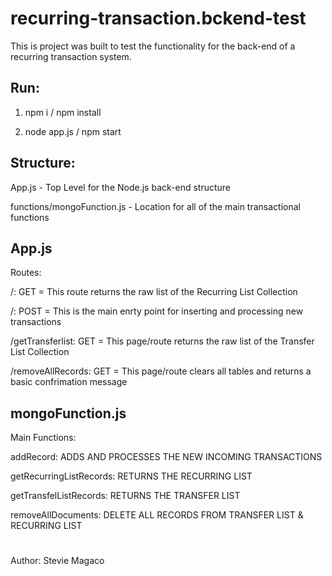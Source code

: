 # recurring-transaction.bckend-test
This is project was built to test the functionality for the back-end of a recurring transaction system.

## Run:

1. npm i / npm install

2. node app.js / npm start

## Structure:

App.js - Top Level for the Node.js back-end structure

functions/mongoFunction.js - Location for all of the main transactional functions

## App.js

Routes:

/: GET = This route returns the raw list of the Recurring List Collection

/: POST = This is the main enrty point for inserting and processing new transactions

/getTransferlist:  GET = This page/route returns the raw list of the Transfer List Collection

/removeAllRecords: GET =   This page/route clears all tables and returns a basic confrimation message

## mongoFunction.js

Main Functions:

addRecord: ADDS AND PROCESSES THE NEW INCOMING TRANSACTIONS

getRecurringListRecords: RETURNS THE RECURRING LIST

getTransfelListRecords: RETURNS THE TRANSFER LIST

removeAllDocuments: DELETE ALL RECORDS FROM TRANSFER LIST & RECURRING LIST

#
Author: Stevie Magaco

